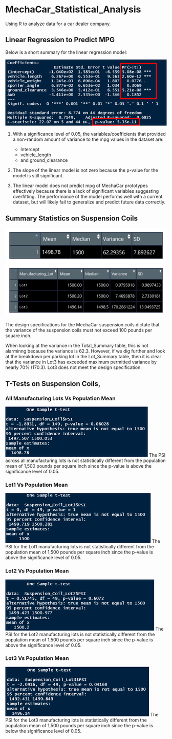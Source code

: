 # MechaCar_Statistical_Analysis
Using R to analyze data for a car dealer company.


## Linear Regression to Predict MPG

Below is a short summary for the linear regression model:

![image_name](https://github.com/Mugunthan24/MechaCar_Statistical_Analysis/blob/main/Images/Multi-Linear_Regression_Model.png)

1. With a significance level of 0.05, the variables/coefficients that provided a non-random amount of variance to the mpg values in the dataset are:
    - Intercept
    - vehicle_length
    - and ground_clearance

2. The slope of the linear model is not zero because the p-value for the model is still significant.

3. The linear model does not predict mpg of MechaCar prototypes effectively because there is a lack of significant variables suggesting overfitting. The performance of the model performs well with a current dataset, but will likely fail to generalize and predict future data correctly.


## Summary Statistics on Suspension Coils

![image_name](https://github.com/Mugunthan24/MechaCar_Statistical_Analysis/blob/main/Images/Total_Summary.png)
![image_name](https://github.com/Mugunthan24/MechaCar_Statistical_Analysis/blob/main/Images/Lot_Summary.png)

The design specifications for the MechaCar suspension coils dictate that the variance of the suspension coils must not exceed 100 pounds per square inch. 

When looking at the variance in the Total_Summary table, this is not alarminng because the variance is 62.3. However, if we dig further and look at the breakdown per parking lot in the Lot_Summary table, then it is clear that the variance in Lot3 has exceeded maximum permitted variance by nearly 70% (170.3). Lot3 does not meet the design specification.


## T-Tests on Suspension Coils,

### All Manufacturing Lots Vs Population Mean

![image_name](https://github.com/Mugunthan24/MechaCar_Statistical_Analysis/blob/main/Images/ManufacturingLots_vs_MeanPSI.png)
The PSI across all manufacturing lots is not statistically different from the population mean of 1,500 pounds per square inch since the p-value is above the significance level of 0.05.

### Lot1 Vs Population Mean
![image_name](https://github.com/Mugunthan24/MechaCar_Statistical_Analysis/blob/main/Images/Lot1_vs_MeanPSI.png)
The PSI for the Lot1 manufacturing lots is not statistically different from the population mean of 1,500 pounds per square inch since the p-value is above the significance level of 0.05.

### Lot2 Vs Population Mean
![image_name](https://github.com/Mugunthan24/MechaCar_Statistical_Analysis/blob/main/Images/Lot2_vs_MeanPSI.png)
The PSI for the Lot2 manufacturing lots is not statistically different from the population mean of 1,500 pounds per square inch since the p-value is above the significance level of 0.05.

### Lot3 Vs Population Mean
![image_name](https://github.com/Mugunthan24/MechaCar_Statistical_Analysis/blob/main/Images/Lot3_vs_MeanPSI.png)
The PSI for the Lot3 manufacturing lots is statistically different from the population mean of 1,500 pounds per square inch since the p-value is below the significance level of 0.05.